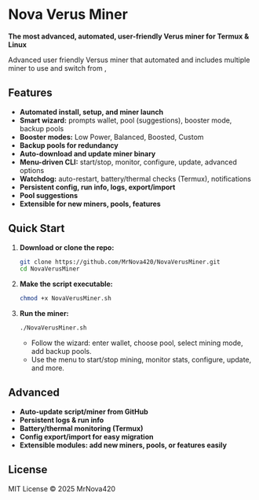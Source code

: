 # Nova Verus Miner

**The most advanced, automated, user-friendly Verus miner for Termux & Linux**

Advanced user friendly Versus miner that automated and includes multiple miner to use and switch from , 


## Features
- **Automated install, setup, and miner launch**
- **Smart wizard:** prompts wallet, pool (suggestions), booster mode, backup pools
- **Booster modes:** Low Power, Balanced, Boosted, Custom
- **Backup pools for redundancy**
- **Auto-download and update miner binary**
- **Menu-driven CLI:** start/stop, monitor, configure, update, advanced options
- **Watchdog:** auto-restart, battery/thermal checks (Termux), notifications
- **Persistent config, run info, logs, export/import**
- **Pool suggestions**
- **Extensible for new miners, pools, features**

## Quick Start

1. **Download or clone the repo:**
   ```bash
   git clone https://github.com/MrNova420/NovaVerusMiner.git
   cd NovaVerusMiner
   ```

2. **Make the script executable:**
   ```bash
   chmod +x NovaVerusMiner.sh
   ```

3. **Run the miner:**
   ```bash
   ./NovaVerusMiner.sh
   ```

   - Follow the wizard: enter wallet, choose pool, select mining mode, add backup pools.
   - Use the menu to start/stop mining, monitor stats, configure, update, and more.

## Advanced

- **Auto-update script/miner from GitHub**
- **Persistent logs & run info**
- **Battery/thermal monitoring (Termux)**
- **Config export/import for easy migration**
- **Extensible modules: add new miners, pools, or features easily**

## License

MIT License © 2025 MrNova420
